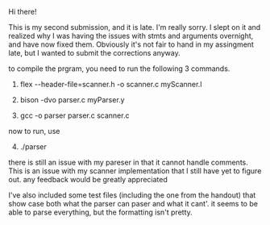 
Hi there!

This is my second submission, and it is late. I'm really sorry.
I slept on it and realized why I was having the issues with stmts
and arguments overnight, and have now fixed them. Obviously it's not
fair to hand in my assingment late, but I wanted to submit the corrections anyway.

to compile the prgram, you need to run the following 3 commands.

1.  flex --header-file=scanner.h -o scanner.c myScanner.l

2. bison -dvo parser.c myParser.y

3. gcc -o parser parser.c scanner.c 

now to run, use

4. ./parser <name of file>

there is still an issue with my pareser in that it cannot handle 
comments. This is an issue with my scanner implementation that 
I still have yet to figure out. any feedback would be greatly appreciated

I've also included some test files (including the one from the handout) that show case both what the parser can paser and what it cant'. it seems to be able to parse everything, but the formatting isn't pretty.